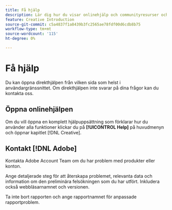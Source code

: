 ```yaml
---
title: Få hjälp
description: Lär dig hur du visar onlinehjälp och communityresurser och hur du får teknisk support.
feature: Creative Introduction
source-git-commit: c5a4837f1a8439b3fc2565ae78fdf00d6cdb8b75
workflow-type: tm+mt
source-wordcount: '115'
ht-degree: 0%

---
```


# Få hjälp

Du kan öppna direkthjälpen från vilken sida som helst i användargränssnittet. Om direkthjälpen inte svarar på dina frågor kan du kontakta oss.

## Öppna onlinehjälpen

Om du vill öppna en komplett hjälpuppsättning som förklarar hur du använder alla funktioner klickar du på **[!UICONTROL Help]** på huvudmenyn och öppnar kapitlet [!DNL Creative].

<!--
## Ask the Adobe Advertising community

Look for answers to your questions in the [Adobe Advertising community forums](https://experienceleaguecommunities.adobe.com/t5/adobe-advertising/ct-p/adobe-advertising-cloud-community).
-->

## Kontakt [!DNL Adobe]

Kontakta Adobe Account Team om du har problem med produkter eller konton.

Ange detaljerade steg för att återskapa problemet, relevanta data och information om den preliminära felsökningen som du har utfört. Inkludera också webbläsarnamnet och versionen.

Ta inte bort rapporten och ange rapportnamnet för anpassade rapportproblem.
